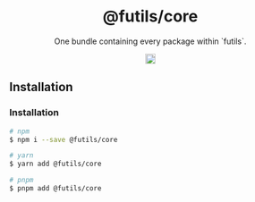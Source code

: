 <h1 align="center">@futils/core</h1>
<p align="center">One bundle containing every package within `futils`.</p>
<p align="center">
<a href="https://www.npmjs.com/package/@futils/core"><img src="https://badgen.net/npm/v/@futils/core?label=&icon=npm&color=blue" alt="npm version" height="18"/></a>
</p>

## Installation

### Installation

```bash
# npm
$ npm i --save @futils/core

# yarn
$ yarn add @futils/core

# pnpm
$ pnpm add @futils/core
```